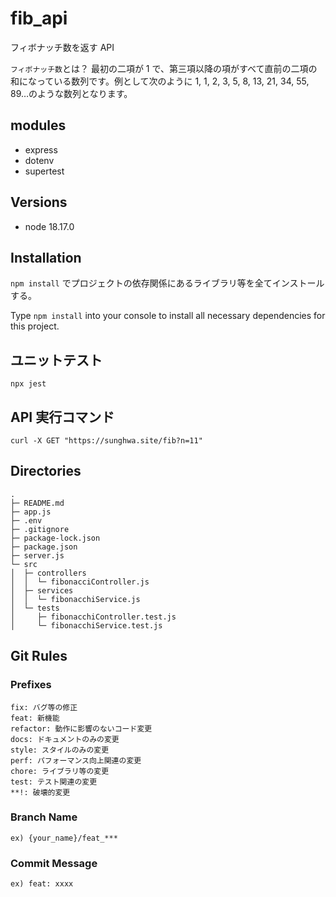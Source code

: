 # fib_api

フィボナッチ数を返す API

`フィボナッチ数`とは？
最初の二項が 1 で、第三項以降の項がすべて直前の二項の和になっている数列です。例として次のように 1, 1, 2, 3, 5, 8, 13, 21, 34, 55, 89…のような数列となります。

## modules

-   express
-   dotenv
-   supertest

## Versions

-   node 18.17.0

## Installation

`npm install` でプロジェクトの依存関係にあるライブラリ等を全てインストールする。

Type `npm install` into your console to install all necessary dependencies for this project.

## ユニットテスト

```
npx jest
```

## API 実行コマンド

```
curl -X GET "https://sunghwa.site/fib?n=11"
```

## Directories

```
.
├─ README.md
├─ app.js
├─ .env
├─ .gitignore
├─ package-lock.json
├─ package.json
├─ server.js
└─ src
│  ├─ controllers
│  │  └─ fibonacciController.js
│  ├─ services
│  │  └─ fibonacchiService.js
│  └─ tests
│     ├─ fibonacchiController.test.js
│     └─ fibonacchiService.test.js

```

## Git Rules

### Prefixes

```
fix: バグ等の修正
feat: 新機能
refactor: 動作に影響のないコード変更
docs: ドキュメントのみの変更
style: スタイルのみの変更
perf: パフォーマンス向上関連の変更
chore: ライブラリ等の変更
test: テスト関連の変更
**!: 破壊的変更
```

### Branch Name

```
ex) {your_name}/feat_***
```

### Commit Message

```
ex) feat: xxxx
```
